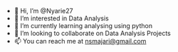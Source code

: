 - 👋 Hi, I’m @Nyarie27
- 👀 I’m interested in Data Analysis
- 🌱 I’m currently learning analysing using python
- 💞️ I’m looking to collaborate on Data Analysis Projects
- 📫 You can reach me  at nsmajari@gmail.com

<!---
Nyarie27/Nyarie27 is a ✨ special ✨ repository because its `README.md` (this file) appears on your GitHub profile.
You can click the Preview link to take a look at your changes.
--->
